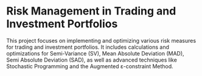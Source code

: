 # Risk Management in Trading and Investment Portfolios
 This project focuses on implementing and optimizing various risk measures for trading and investment portfolios. It includes calculations and optimizations for Semi-Variance (SV), Mean Absolute Deviation (MAD), Semi Absolute Deviation (SAD), as well as advanced techniques like Stochastic Programming and the Augmented ε-constraint Method.
